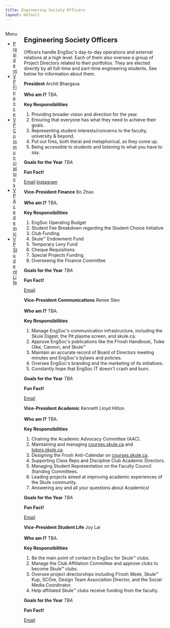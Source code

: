 ```yaml
---
title: Engineering Society Officers
layout: default
---
```


<div class="columns is-multiline">
    <div class="column is-2 is-hidden-touch">
        <aside class="menu">
            <p class="menu-label"> Menu </p>
            <ul class="menu-list">
                <li><a href="#president">President</a></li>
                <li><a href="#vpf">VP Finance</a></li>
                <li><a href="#vpcomm">VP Communciations</a></li>
                <li><a href="#vpa">VP Academic</a></li>
                <li><a href="#vpsl">VP Student Life</a></li>
            </ul>
        </aside>
    </div>
    <div class="column">
        <div class="content">
            <h2>Engineering Society Officers</h2>
            <p>Officers handle EngSoc's day-to-day operations and external relations at a high level. Each of them also oversee a group of Project Directors related to their portfolios. They are elected directly by all full-time and part-time engineering students. See below for information about them.</p>
            <div class="box" id="president">
                <article class="media">
                    <div class="media-content">
                        <div class="content">
                            <p><strong class="has-text-success">President</strong> Archit Bhargava<br><br> <strong>Who am I?</strong> TBA. </p>
                            <p><strong>Key Responsibilities</strong>
                            <ol>
                                <li>Providing broader vision and direction for the year.</li>
                                <li>Ensuring that everyone has what they need to achieve their goals.</li>
                                <li>Representing student interests/concerns to the faculty, university & beyond.</li>
                                <li>Put out fires, both literal and metaphorical, as they come up.</li>
                                <li>Being accessible to students and listening to what you have to say. </li>
                            </ol>
                            </p>
                            <p><strong>Goals for the Year</strong> <!-- <ol><li>Ensure that the potential return to in-person classes is safe and responds to student needs.</li>                                            <li>Improve EngSoc's accessibility to students.</li>                                            <li>Progress on infrastructure projects such as the Pit renovation and renovation of 256 McCaul.</li>                                            <li>Collaborate with VP Finance on updating and expanding services offered by EngSoc.</li>                                            <li>Collaborate with with VP Communications to improve accessibility of EngSoc information.</li>                                            <li>Collaborate with VP Academic to ensure that the return to in-person learning is equitable for all students.</li>                                            <li>Collaborate with VP Student Life to advocate for a safe return to campus for clubs and design teams.</li>                                            <li>Collaborate with the Equity & Inclusivity director to advocate for the addition of equity content to the engineering core curriculum.</li>                                            <li>Create a new environmental sustainability project director and support this director in scoping the new role</li></ol></p> --><i>TBA</i>
                            <p><strong>Fun Fact! </strong> </p>
                            <p> <a class="button is-small is-success" href="mailto:president@skule.ca">Email</a> <a class="button is-small is-success" href="https://www.instagram.com/uoftengsocpresident/" target="_new">Instagram</a> </p>
                        </div>
                    </div>
                </article>
            </div>
            <div class="box" id="vpf">
                <article class="media">
                    <div class="media-content">
                        <div class="content">
                            <p><strong class="has-text-info">Vice-President Finance</strong> Bo Zhao<br><br> <strong>Who am I?</strong> TBA. </p>
                            <p><strong>Key Responsibilities</strong>
                            <ol>
                                <li>EngSoc Operating Budget</li>
                                <li>Student Fee Breakdown regarding the Student Choice Initiative</li>
                                <li>Club Funding</li>
                                <li>Skule™ Endowment Fund</li>
                                <li>Temporary Levy Fund</li>
                                <li>Cheque Requisitions</li>
                                <li>Special Projects Funding</li>
                                <li>Overseeing the Finance Committee</li>
                            </ol>
                            </p>
                            <p><strong>Goals for the Year</strong> <!--<ol><li>Improving online flexibility by reducing shipping costs and investing in virtual platforms.</li>                                        <li>Standardizing and strengthening sponsorship for EngSoc.</li>                                        <li>Updating and expanding services offered by EngSoc in line with the operating budget. </li>                                        <li>Improving financial transparency and creating avenues for continuous feedback and input. </li>                                        <li>Supporting the commercial operations in their return to in-person operations and implementing the necessary infrastructure. </li>                                    </ol></p> --><i>TBA</i>
                            <p><strong>Fun Fact! </strong> </p>
                            <p> <a class="button is-small is-info" href="mailto:vpfinance@skule.ca">Email</a></p>
                        </div>
                    </div>
                </article>
            </div>
            <div class="box" id="vpcomm">
                <article class="media">
                    <div class="media-content">
                        <div class="content">
                            <p><strong class="has-text-warning">Vice-President Communications</strong> Renee Slen<br><br> <strong>Who am I?</strong> TBA. </p>
                            <p><strong>Key Responsibilities</strong>
                            <ol>
                                <li>Manage EngSoc's communication infrastructure, including the Skule Digest, the Pit plasma screen, and skule.ca.</li>
                                <li>Approve EngSoc's publications like the F!rosh Handbook, Toike Oike, Cannon, and Skule™
                                <li>Maintain an accurate record of Board of Directors meeting minutes and EngSoc's bylaws and policies.</li>
                                <li>Oversee EngSoc's branding and the marketing of its initiatives.</li>
                                <li>Constantly hope that EngSoc IT doesn't crash and burn.</li>
                            </ol>
                            </p>
                            <p><strong>Goals for the Year</strong> <!-- <ol><li>Streamline communication avenues used by EngSoc to disseminate information with emphasis on transparency and accessibility.                                        </li>                                        <li>Determine the feasibility of, and create a mobile application dedicated to Skule affairs.                                        </li>                                        <li>Create a video archive of EngSoc current affairs. </li>                                        <li>Increase awareness of the Skule community about EngSoc activities. </li>                                    </ol></p> --><i>TBA</i>
                            <p><strong>Fun Fact! </strong> </p>
                            <p> <a class="button is-small is-warning" href="mailto:vpcomm@skule.ca">Email</a></p>
                        </div>
                    </div>
                </article>
            </div>
            <div class="box" id="vpa">
                <article class="media">
                    <div class="media-content">
                        <div class="content">
                            <p><strong class="has-text-danger">Vice-President Academic</strong> Kenneth Lloyd Hilton<br><br> <strong>Who am I?</strong> TBA. </p>
                            <p><strong>Key Responsibilities</strong>
                            <ol>
                                <li>Chairing the Academic Advocacy Committee (AAC).</li>
                                <li>Maintaining and managing <a href="http://courses.skule.ca">courses.skule.ca</a> and <a href="http://tutors.skule.ca">tutors.skule.ca</a>.</li>
                                <li>Designing the Frosh Anti-Calendar on <a href="http://courses.skule.ca">courses.skule.ca</a>.</li>
                                <li>Supporting Class Reps and Discipline Club Academic Directors.</li>
                                <li>Managing Student Representation on the Faculty Council Standing Committees.</li>
                                <li>Leading projects aimed at improving academic experiences of the Skule community.</li>
                                <li>Answering any and all your questions about Academics!</li>
                            </ol>
                            </p>
                            <p><strong>Goals for the Year</strong> <!--     <ol><li>Work with the faculty to ensure students transition safely back to campus in the future.</li>                                        <li>Promote broader student engagement and leadership in academic advocacy opportunities.</li>                                        <li>Revamp courses.skule.ca by extending the functionality of Frosh Anti-Calendar to include more courses.</li>                                        <li>Initiate discussions with faculty on potential changes to improve workload distribution for all years and reduce stress levels for first years.</li></ol></p>--><i>TBA</i>
                            <p><strong>Fun Fact! </strong> </p>
                            <p> <a class="button is-small is-danger" href="mailto:vpacademic@skule.ca">Email</a></p>
                        </div>
                    </div>
                </article>
            </div>
            <div class="box" id="vpsl">
                <article class="media">
                    <div class="media-content">
                        <div class="content">
                            <p><strong class="has-text-primary">Vice-President Student Life</strong> Joy Lai<br><br> <strong>Who am I?</strong> TBA. </p>
                            <p><strong>Key Responsibilities</strong>
                            <ol>
                                <li>Be the main point of contact in EngSoc for Skule™ clubs. </li>
                                <li>Manage the Club Affiliation Committee and approve clubs to become Skule™ clubs.</li>
                                <li>Oversee project directorships including F!rosh Week, Skule™ Kup, SCOre, Design Team Association Director, and the Social Media Coordinator. </li>
                                <li>Help affiliated Skule™ clubs receive funding from the faculty.</li>
                            </ol>
                            </p>
                            <p><strong>Goals for the Year</strong> <!--           <ol><li>Improve space allocations for clubs and design teams.</li>                                        <li>Streamline access to Engineering Society services.</li>                                        <li>Revamp the club affiliation process. </li>                                        <li>Help clubs and design teams overcome challenges faced as a result of the pandemic. </li></ol></p>--><i>TBA</i>
                            <p><strong>Fun Fact! </strong> </p>
                            <p> <a class="button is-small is-primary" href="mailto:vpstudentlife@skule.ca">Email</a></p>
                        </div>
                    </div>
                </article>
            </div>
        </div>
    </div>
</div>